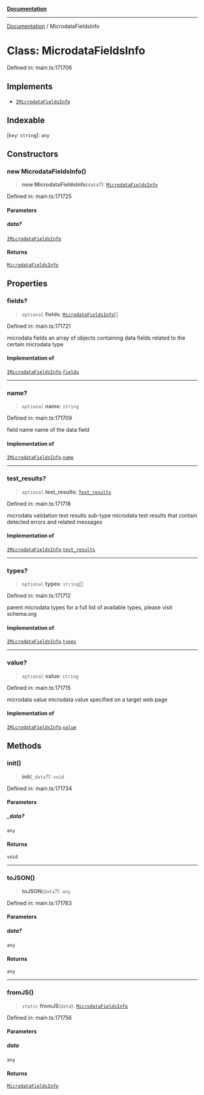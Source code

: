 [**Documentation**](../README.md)

***

[Documentation](../README.md) / MicrodataFieldsInfo

# Class: MicrodataFieldsInfo

Defined in: main.ts:171706

## Implements

- [`IMicrodataFieldsInfo`](../interfaces/IMicrodataFieldsInfo.md)

## Indexable

\[`key`: `string`\]: `any`

## Constructors

### new MicrodataFieldsInfo()

> **new MicrodataFieldsInfo**(`data`?): [`MicrodataFieldsInfo`](MicrodataFieldsInfo.md)

Defined in: main.ts:171725

#### Parameters

##### data?

[`IMicrodataFieldsInfo`](../interfaces/IMicrodataFieldsInfo.md)

#### Returns

[`MicrodataFieldsInfo`](MicrodataFieldsInfo.md)

## Properties

### fields?

> `optional` **fields**: [`MicrodataFieldsInfo`](MicrodataFieldsInfo.md)[]

Defined in: main.ts:171721

microdata fields
an array of objects containing data fields related to the certain microdata type

#### Implementation of

[`IMicrodataFieldsInfo`](../interfaces/IMicrodataFieldsInfo.md).[`fields`](../interfaces/IMicrodataFieldsInfo.md#fields)

***

### name?

> `optional` **name**: `string`

Defined in: main.ts:171709

field name
name of the data field

#### Implementation of

[`IMicrodataFieldsInfo`](../interfaces/IMicrodataFieldsInfo.md).[`name`](../interfaces/IMicrodataFieldsInfo.md#name)

***

### test\_results?

> `optional` **test\_results**: [`Test_results`](Test_results.md)

Defined in: main.ts:171718

microdata validation test results
sub-type microdata test results that contain detected errors and related messages

#### Implementation of

[`IMicrodataFieldsInfo`](../interfaces/IMicrodataFieldsInfo.md).[`test_results`](../interfaces/IMicrodataFieldsInfo.md#test_results)

***

### types?

> `optional` **types**: `string`[]

Defined in: main.ts:171712

parent microdata types
for a full list of available types, please visit schema.org

#### Implementation of

[`IMicrodataFieldsInfo`](../interfaces/IMicrodataFieldsInfo.md).[`types`](../interfaces/IMicrodataFieldsInfo.md#types)

***

### value?

> `optional` **value**: `string`

Defined in: main.ts:171715

microdata value
microdata value specified on a target web page

#### Implementation of

[`IMicrodataFieldsInfo`](../interfaces/IMicrodataFieldsInfo.md).[`value`](../interfaces/IMicrodataFieldsInfo.md#value)

## Methods

### init()

> **init**(`_data`?): `void`

Defined in: main.ts:171734

#### Parameters

##### \_data?

`any`

#### Returns

`void`

***

### toJSON()

> **toJSON**(`data`?): `any`

Defined in: main.ts:171763

#### Parameters

##### data?

`any`

#### Returns

`any`

***

### fromJS()

> `static` **fromJS**(`data`): [`MicrodataFieldsInfo`](MicrodataFieldsInfo.md)

Defined in: main.ts:171756

#### Parameters

##### data

`any`

#### Returns

[`MicrodataFieldsInfo`](MicrodataFieldsInfo.md)
